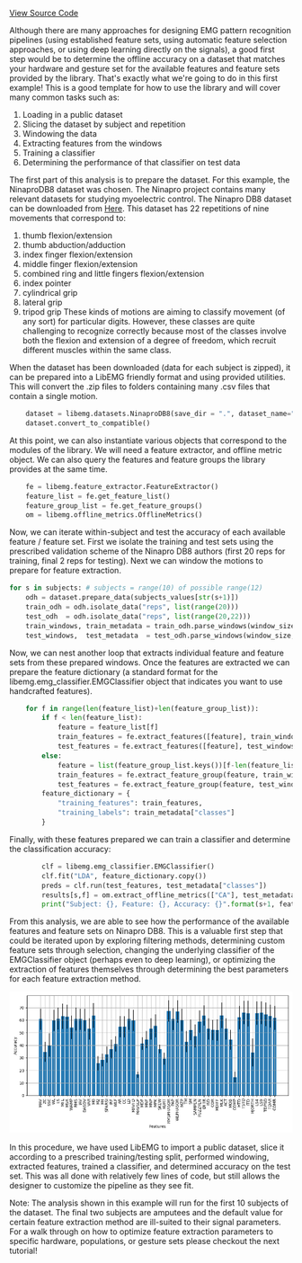 [View Source Code](https://github.com/ECEEvanCampbell/LibEMG_Feature_Showcase)

<style>
    .center {
        display: block;
        margin-left: auto;
        margin-right: auto;
        width: 50%;
    }
</style>

Although there are many approaches for designing EMG pattern recognition pipelines (using established feature sets, using automatic feature selection approaches, or using deep learning directly on the signals), a good first step would be to determine the offline accuracy on a dataset that matches your hardware and gesture set for the available features and feature sets provided by the library. That's exactly what we're going to do in this first example! This is a good template for how to use the library and will cover many common tasks such as:

1. Loading in a public dataset
2. Slicing the dataset by subject and repetition
3. Windowing the data
4. Extracting features from the windows
5. Training a classifier
6. Determining the performance of that classifier on test data

The first part of this analysis is to prepare the dataset. For this example, the NinaproDB8 dataset was chosen. The Ninapro project contains many relevant datasets for studying myoelectric control. The Ninapro DB8 dataset can be downloaded from [Here](http://ninaweb.hevs.ch/DB8). This dataset has 22 repetitions of nine movements that correspond to: 
1. thumb flexion/extension
2. thumb abduction/adduction
3. index finger flexion/extension
4. middle finger flexion/extension
5. combined ring and little fingers flexion/extension
6. index pointer
7. cylindrical grip
8. lateral grip
9. tripod grip
These kinds of motions are aiming to classify movement (of any sort) for particular digits. However, these classes are quite challenging to recognize correctly because most of the classes involve both the flexion and extension of a degree of freedom, which recruit different muscles within the same class.

When the dataset has been downloaded (data for each subject is zipped), it can be prepared into a LibEMG friendly format and using provided utilities. This will convert the .zip files to folders containing many .csv files that contain a single motion. 
```Python
    dataset = libemg.datasets.NinaproDB8(save_dir = ".", dataset_name="NinaproDB8")
    dataset.convert_to_compatible()
```

At this point, we can also instantiate various objects that correspond to the modules of the library. We will need a feature extractor, and offline metric object. We can also query the features and feature groups the library provides at the same time.
```Python
    fe = libemg.feature_extractor.FeatureExtractor()
    feature_list = fe.get_feature_list()
    feature_group_list = fe.get_feature_groups()
    om = libemg.offline_metrics.OfflineMetrics()
```

Now, we can iterate within-subject and test the accuracy of each available feature / feature set. First we isolate the training and test sets using the prescribed validation scheme of the Ninapro DB8 authors (first 20 reps for training, final 2 reps for testing). Next we can window the motions to prepare for feature extraction.
```Python
for s in subjects: # subjects = range(10) of possible range(12)
    odh = dataset.prepare_data(subjects_values[str(s+1)])
    train_odh = odh.isolate_data("reps", list(range(20)))
    test_odh  = odh.isolate_data("reps", list(range(20,22)))
    train_windows, train_metadata = train_odh.parse_windows(window_size, window_increment)
    test_windows,  test_metadata  = test_odh.parse_windows(window_size, window_increment)
```

Now, we can nest another loop that extracts individual feature and feature sets from these prepared windows. Once the features are extracted we can prepare the feature dictionary (a standard format for the libemg.emg_classifier.EMGClassifier object that indicates you want to use handcrafted features).
```Python
    for f in range(len(feature_list)+len(feature_group_list)):
        if f < len(feature_list):
            feature = feature_list[f]
            train_features = fe.extract_features([feature], train_windows,feature_parameters)
            test_features = fe.extract_features([feature], test_windows,feature_parameters)
        else:
            feature = list(feature_group_list.keys())[f-len(feature_list)]
            train_features = fe.extract_feature_group(feature, train_windows,feature_parameters)
            test_features = fe.extract_feature_group(feature, test_windows,feature_parameters)
        feature_dictionary = {
            "training_features": train_features,
            "training_labels": train_metadata["classes"]
        }
```

Finally, with these features prepared we can train a classifier and determine the classification accuracy:
```Python
        clf = libemg.emg_classifier.EMGClassifier()
        clf.fit("LDA", feature_dictionary.copy())
        preds = clf.run(test_features, test_metadata["classes"])
        results[s,f] = om.extract_offline_metrics(["CA"], test_metadata["classes"], preds[0])["CA"] * 100
        print("Subject: {}, Feature: {}, Accuracy: {}".format(s+1, feature, results[s,f]))
```
From this analysis, we are able to see how the performance of the available features and feature sets on Ninapro DB8. This is a valuable first step that could be iterated upon by exploring filtering methods, determining custom feature sets through selection, changing the underlying classifier of the EMGClassifier object (perhaps even to deep learning), or optimizing the extraction of features themselves through determining the best parameters for each feature extraction method.

![](feature_performance.png)


In this procedure, we have used LibEMG to import a public dataset, slice it according to a prescribed training/testing split, performed windowing, extracted features, trained a classifier, and determined accuracy on the test set. This was all done with relatively few lines of code, but still allows the designer to customize the pipeline as they see fit.


Note: The analysis shown in this example will run for the first 10 subjects of the dataset. The final two subjects are amputees and the default value for certain feature extraction method are ill-suited to their signal parameters. For a walk through on how to optimize feature extraction parameters to specific hardware, populations, or gesture sets please checkout the next tutorial!